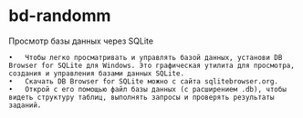 # bd-randomm

Просмотр базы данных через SQLite

	•	Чтобы легко просматривать и управлять базой данных, установи DB Browser for SQLite для Windows. Это графическая утилита для просмотра, создания и управления базами данных SQLite.
	•	Скачать DB Browser for SQLite можно с сайта sqlitebrowser.org.
	•	Открой с его помощью файл базы данных (с расширением .db), чтобы видеть структуру таблиц, выполнять запросы и проверять результаты заданий.
